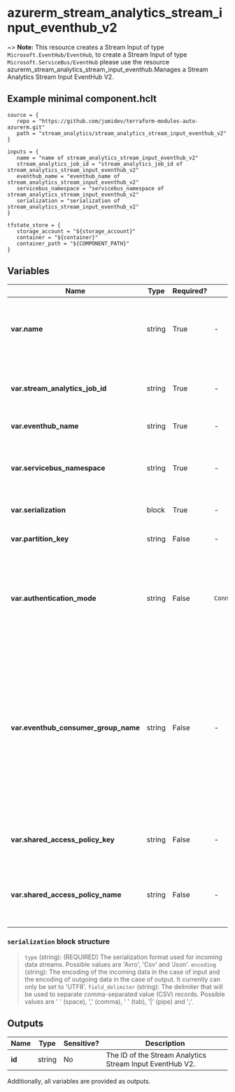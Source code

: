 # azurerm_stream_analytics_stream_input_eventhub_v2

~> **Note:** This resource creates a Stream Input of type `Microsoft.EventHub/EventHub`, to create a Stream Input of type `Microsoft.ServiceBus/EventHub` please use the resource azurerm_stream_analytics_stream_input_eventhub.Manages a Stream Analytics Stream Input EventHub V2.

## Example minimal component.hclt

```hcl
source = {
   repo = "https://github.com/jumidev/terraform-modules-auto-azurerm.git" 
   path = "stream_analytics/stream_analytics_stream_input_eventhub_v2" 
}

inputs = {
   name = "name of stream_analytics_stream_input_eventhub_v2" 
   stream_analytics_job_id = "stream_analytics_job_id of stream_analytics_stream_input_eventhub_v2" 
   eventhub_name = "eventhub_name of stream_analytics_stream_input_eventhub_v2" 
   servicebus_namespace = "servicebus_namespace of stream_analytics_stream_input_eventhub_v2" 
   serialization = "serialization of stream_analytics_stream_input_eventhub_v2" 
}

tfstate_store = {
   storage_account = "${storage_account}" 
   container = "${container}" 
   container_path = "${COMPONENT_PATH}" 
}

```

## Variables

| Name | Type | Required? |  Default  |  possible values |  Description |
| ---- | ---- | --------- |  ----------- | ----------- | ----------- |
| **var.name** | string | True | -  |  -  |  The name of the Stream Input EventHub V2. Changing this forces a new resource to be created. | 
| **var.stream_analytics_job_id** | string | True | -  |  -  |  The name of the Stream Analytics Job. Changing this forces a new resource to be created. | 
| **var.eventhub_name** | string | True | -  |  -  |  The name of the Event Hub. | 
| **var.servicebus_namespace** | string | True | -  |  -  |  The namespace that is associated with the desired Event Hub, Service Bus Queue, Service Bus Topic, etc. | 
| **var.serialization** | block | True | -  |  -  |  A `serialization` block. | 
| **var.partition_key** | string | False | -  |  -  |  The property the input Event Hub has been partitioned by. | 
| **var.authentication_mode** | string | False | `ConnectionString`  |  `Msi`, `ConnectionString`  |  The authentication mode for the Stream Output. Possible values are `Msi` and `ConnectionString`. Defaults to `ConnectionString`. | 
| **var.eventhub_consumer_group_name** | string | False | -  |  -  |  The name of an Event Hub Consumer Group that should be used to read events from the Event Hub. Specifying distinct consumer group names for multiple inputs allows each of those inputs to receive the same events from the Event Hub. If not set the input will use the Event Hub's default consumer group. | 
| **var.shared_access_policy_key** | string | False | -  |  -  |  The shared access policy key for the specified shared access policy. | 
| **var.shared_access_policy_name** | string | False | -  |  -  |  The shared access policy name for the Event Hub, Service Bus Queue, Service Bus Topic, etc. | 

### `serialization` block structure

>`type` (string): (REQUIRED) The serialization format used for incoming data streams. Possible values are 'Avro', 'Csv' and 'Json'.
>`encoding` (string): The encoding of the incoming data in the case of input and the encoding of outgoing data in the case of output. It currently can only be set to 'UTF8'.
>`field_delimiter` (string): The delimiter that will be used to separate comma-separated value (CSV) records. Possible values are ' ' (space), ',' (comma), '	' (tab), '|' (pipe) and ';'.



## Outputs

| Name | Type | Sensitive? | Description |
| ---- | ---- | --------- | --------- |
| **id** | string | No  | The ID of the Stream Analytics Stream Input EventHub V2. | 

Additionally, all variables are provided as outputs.

